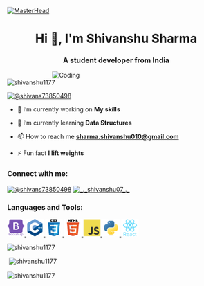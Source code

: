[![MasterHead](https://images-wixmp-ed30a86b8c4ca887773594c2.wixmp.com/f/8bffd88f-b70f-41fa-808e-1fe28e8ea764/d8vn75p-ca83b08f-8be3-4315-91f9-fab9ad1291f5.gif?token=eyJ0eXAiOiJKV1QiLCJhbGciOiJIUzI1NiJ9.eyJzdWIiOiJ1cm46YXBwOjdlMGQxODg5ODIyNjQzNzNhNWYwZDQxNWVhMGQyNmUwIiwiaXNzIjoidXJuOmFwcDo3ZTBkMTg4OTgyMjY0MzczYTVmMGQ0MTVlYTBkMjZlMCIsIm9iaiI6W1t7InBhdGgiOiJcL2ZcLzhiZmZkODhmLWI3MGYtNDFmYS04MDhlLTFmZTI4ZThlYTc2NFwvZDh2bjc1cC1jYTgzYjA4Zi04YmUzLTQzMTUtOTFmOS1mYWI5YWQxMjkxZjUuZ2lmIn1dXSwiYXVkIjpbInVybjpzZXJ2aWNlOmZpbGUuZG93bmxvYWQiXX0.oQDd-eDyAKUvBxCKFSxqizVlM89OU1s78ONmHiWHknA)](https://rishavchanda.io)
<h1 align="center">Hi 👋, I'm Shivanshu Sharma</h1>
<h3 align="center">A student developer from India</h3>
<img align="right" alt="Coding" width="400" src="https://cdn.dribbble.com/users/1162077/screenshots/3848914/programmer.gif">
<p align="left"> <img src="https://komarev.com/ghpvc/?username=shivanshu1177&label=Profile%20views&color=0e75b6&style=flat" alt="shivanshu1177" /> </p>

<p align="left"> <a href="https://twitter.com/Shivans73850498" target="blank"><img src="https://img.shields.io/twitter/follow/@shivans73850498?logo=twitter&style=for-the-badge" alt="@shivans73850498" /></a> </p>

- 🔭 I’m currently working on **My skills**

- 🌱 I’m currently learning **Data Structures**

- 📫 How to reach me **sharma.shivanshu010@gmail.com**

- ⚡ Fun fact **I lift weights**

<h3 align="left">Connect with me:</h3>
<p align="left">
<a href="https://twitter.com/@shivans73850498" target="blank"><img align="center" src="https://raw.githubusercontent.com/rahuldkjain/github-profile-readme-generator/master/src/images/icons/Social/twitter.svg" alt="@shivans73850498" height="30" width="40" /></a>
<a href="https://instagram.com/_._shivanshu07_._" target="blank"><img align="center" src="https://raw.githubusercontent.com/rahuldkjain/github-profile-readme-generator/master/src/images/icons/Social/instagram.svg" alt="_._shivanshu07_._" height="30" width="40" /></a>
</p>

<h3 align="left">Languages and Tools:</h3>
<p align="left"> <a href="https://getbootstrap.com" target="_blank" rel="noreferrer"> <img src="https://raw.githubusercontent.com/devicons/devicon/master/icons/bootstrap/bootstrap-plain-wordmark.svg" alt="bootstrap" width="40" height="40"/> </a> <a href="https://www.w3schools.com/cpp/" target="_blank" rel="noreferrer"> <img src="https://raw.githubusercontent.com/devicons/devicon/master/icons/cplusplus/cplusplus-original.svg" alt="cplusplus" width="40" height="40"/> </a> <a href="https://www.w3schools.com/css/" target="_blank" rel="noreferrer"> <img src="https://raw.githubusercontent.com/devicons/devicon/master/icons/css3/css3-original-wordmark.svg" alt="css3" width="40" height="40"/> </a> <a href="https://www.w3.org/html/" target="_blank" rel="noreferrer"> <img src="https://raw.githubusercontent.com/devicons/devicon/master/icons/html5/html5-original-wordmark.svg" alt="html5" width="40" height="40"/> </a> <a href="https://developer.mozilla.org/en-US/docs/Web/JavaScript" target="_blank" rel="noreferrer"> <img src="https://raw.githubusercontent.com/devicons/devicon/master/icons/javascript/javascript-original.svg" alt="javascript" width="40" height="40"/> </a> <a href="https://www.python.org" target="_blank" rel="noreferrer"> <img src="https://raw.githubusercontent.com/devicons/devicon/master/icons/python/python-original.svg" alt="python" width="40" height="40"/> </a> <a href="https://reactjs.org/" target="_blank" rel="noreferrer"> <img src="https://raw.githubusercontent.com/devicons/devicon/master/icons/react/react-original-wordmark.svg" alt="react" width="40" height="40"/> </a> </p>

<p><img align="left" src="https://github-readme-stats.vercel.app/api/top-langs?username=shivanshu1177&show_icons=true&locale=en&layout=compact" alt="shivanshu1177" /></p>
<br>

<p>&nbsp;<img align="center" src="https://github-readme-stats.vercel.app/api?username=shivanshu1177&show_icons=true&locale=en" alt="shivanshu1177" /></p>

<p><img align="center" src="https://github-readme-streak-stats.herokuapp.com/?user=shivanshu1177&" alt="shivanshu1177" /></p>
